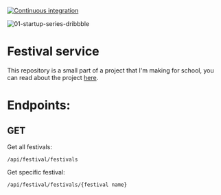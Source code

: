 [![Continuous integration](https://github.com/RenoMuijsenberg/S3-Festival-Service/actions/workflows/main.yml/badge.svg)](https://github.com/RenoMuijsenberg/S3-Festival-Service/actions/workflows/main.yml)

![01-startup-series-dribbble](https://user-images.githubusercontent.com/43666923/191457379-8ff28917-14c5-443e-a3c7-dd6e91b93713.gif)
# Festival service
This repository is a small part of a project that I'm making for school, you can read about the project [here](https://github.com/RenoMuijsenberg/S3-Festival-Planner-Angular/wiki).

# Endpoints:
## GET
Get all festivals:
```
/api/festival/festivals
```
Get specific festival:
```
/api/festival/festivals/{festival name}
```
